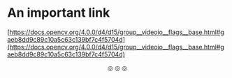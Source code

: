 # An important link

[https://docs.opencv.org/4.0.0/d4/d15/group__videoio__flags__base.html#gaeb8dd9c89c10a5c63c139bf7c4f5704d](https://docs.opencv.org/4.0.0/d4/d15/group__videoio__flags__base.html#gaeb8dd9c89c10a5c63c139bf7c4f5704d)

<p align="center">
&#9678; &#9678; &#9678;
</p>

